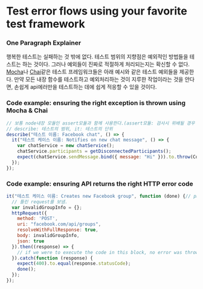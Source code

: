 # Test error flows using your favorite test framework

### One Paragraph Explainer

행복한 테스트는 실패하는 것 밖에 없다. 테스트 범위의 지향점은 예외적인 방법들을 테스트는 하는 것이다. 그러나 예외들이 진짜로 적절하게 처리되는지는 확신할 수 없다. [Mocha](https://mochajs.org/)나 [Chai](http://chaijs.com/)같은 테스트 프레임워크들은 아래 예시와 같은 테스트 예외들을 제공한다. 만약 모든 내장 함수를 테스트하고 예외처리하는 것이 지루한 작업이라는 것을 안다면, 손쉽게 api에러만을 테스트하는 데에 쉽게 적응할 수 있을 것이다. 

### Code example: ensuring the right exception is thrown using Mocha & Chai

```javascript
// 보통 node내장 모듈인 assert모듈과 함께 사용한다.(assert모듈: 검사시 위배될 경우 프로그램 종료)
// describe: 테스트의 범위, it: 테스트의 단위
describe("테스트 이름: Facebook chat", () => {
  it("테스트 케이스 이름: Notifies on new chat message", () => {
    var chatService = new chatService();
    chatService.participants = getDisconnectedParticipants();
    expect(chatService.sendMessage.bind({ message: "Hi" })).to.throw(ConnectionError)
  });
});

```

### Code example: ensuring API returns the right HTTP error code

```javascript
it("테스트 케이스 이름: Creates new Facebook group", function (done) {// param{done} 테스트 케이스 종료시 호출됨. 비동기 테스트 가능
  // 틀린 request를 보냄.
  var invalidGroupInfo = {};
  httpRequest({
    method: 'POST',
    uri: "facebook.com/api/groups",
    resolveWithFullResponse: true,
    body: invalidGroupInfo,
    json: true
  }).then((response) => {
    // if we were to execute the code in this block, no error was thrown in the operation above
  }).catch(function (response) {
    expect(400).to.equal(response.statusCode);
    done();
  });
});
```

